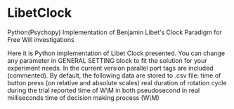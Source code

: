 # LibetClock
Python(Psychopy) Implementation of Benjamin Libet's Clock Paradigm for Free Will investigations

Here it is Python implementation of Libet Clock presented. You can change any parameter in GENERAL SETTING block to fit the solution for your experiment needs. In the current version parallel port tags are included (commented). By default, the following data are stored to .csv file:
  time of button press (on relative and absolute scales)
  real duration of rotation cycle during the trial
  reported time of W\M in both pseudosecond in real milliseconds 
  time of decision making process (W\M)

